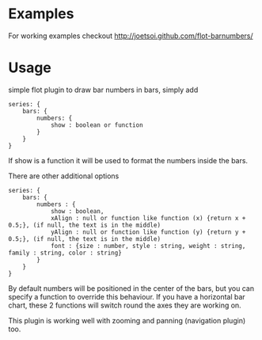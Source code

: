 Examples
========
For working examples checkout http://joetsoi.github.com/flot-barnumbers/

Usage
=====
simple flot plugin to draw bar numbers in bars, simply add

    series: {
        bars: {
            numbers: {
                show : boolean or function
            }
        }
    }

If show is a function it will be used to format the numbers inside the bars.

There are other additional options

    series: {
        bars: {
            numbers : {
                show : boolean,
                xAlign : null or function like function (x) {return x + 0.5;}, (if null, the text is in the middle)
                yAlign : null or function like function (y) {return y + 0.5;}, (if null, the text is in the middle)
                font : {size : number, style : string, weight : string, family : string, color : string}
            }
        }
    }

By default numbers will be positioned in the center of the bars, but you can specify a function to override this behaviour.
If you have a horizontal bar chart, these 2 functions will switch round the axes they are working on.

This plugin is working well with zooming and panning (navigation plugin) too.
